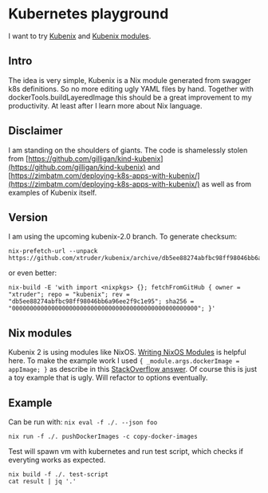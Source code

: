 # Kubernetes playground

I want to try [Kubenix](https://github.com/xtruder/kubenix) and [Kubenix modules](https://github.com/xtruder/kubenix-modules/).

## Intro 

The idea is very simple, Kubenix is a Nix module generated from swagger k8s definitions. So no more editing ugly YAML files by hand.
Together with dockerTools.buildLayeredImage this should be a great improvement to my productivity. At least after I learn more about Nix language.

## Disclaimer

I am standing on the shoulders of giants. The code is shamelessly stolen from [https://github.com/gilligan/kind-kubenix](https://github.com/gilligan/kind-kubenix) and
[https://zimbatm.com/deploying-k8s-apps-with-kubenix/](https://zimbatm.com/deploying-k8s-apps-with-kubenix/) as well as from examples of Kubenix itself.

## Version

I am using the upcoming kubenix-2.0 branch. To generate checksum:
```
nix-prefetch-url --unpack https://github.com/xtruder/kubenix/archive/db5ee88274abfbc98ff98046bb6a96ee2f9c1e95.tar.gz
```

or even better:
```
nix-build -E 'with import <nixpkgs> {}; fetchFromGitHub { owner = "xtruder"; repo = "kubenix"; rev = "db5ee88274abfbc98ff98046bb6a96ee2f9c1e95"; sha256 = "0000000000000000000000000000000000000000000000000000"; }'
```

## Nix modules

Kubenix 2 is using modules like NixOS. [Writing NixOS Modules](https://nixos.org/nixos/manual/index.html#sec-writing-modules) is helpful here.
To make the example work I used ```{ _module.args.dockerImage = appImage; }``` as describe in this [StackOverflow answer](https://stackoverflow.com/questions/47650857/nixos-module-imports-with-arguments).
Of course this is just a toy example that is ugly. Will refactor to options eventually.

## Example

Can be run with:
```nix eval -f ./. --json foo```

```
nix run -f ./. pushDockerImages -c copy-docker-images
```

Test will spawn vm with kubernetes and run test script, which checks if everyting
works as expected.

```
nix build -f ./. test-script
cat result | jq '.'
```

